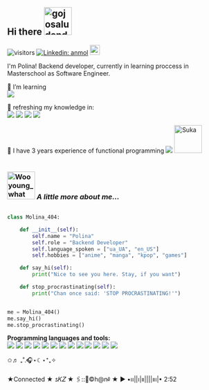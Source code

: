 ## Hi there <img src="https://cdn3.emoji.gg/emojis/54147-gojosaludando.png" width="64px" height="64px" alt="gojosaludando"></a>
![visitors](https://visitor-badge.laobi.icu/badge?page_id=butterflyforkill.butterflyforkill)
[![Linkedin: anmol](https://img.shields.io/badge/-PolinaVasiuk-blue?style=flat-square&logo=Linkedin&logoColor=white&link=https://www.linkedin.com/in/PolinaVasiuk-p-singh/)](https://www.linkedin.com/in/polina-vasiuk-006a451ba/)
<a href="mailto:vasse.paul@gmail.com" target="_blank" rel="email_gmail">
  <img src="https://github.com/blackcater/blackcater/raw/main/images/social-gmail.svg" height="23" />
</a>

I'm Polina! Backend developer, currently in learning proccess in Masterschool as Software Engineer. 

🌱 I’m learning
  <br>
  <img src="https://img.shields.io/badge/Python-green?logo=Python&logoSize=auto"/>
  <br> 
  
👾 refreshing my knowledge in:
  <br> 
     <img src="https://img.shields.io/badge/HTML-green?logo=HTML&logoSize=auto"/> <img src="https://img.shields.io/badge/CSS-green?logo=CSS&logoSize=auto"/>
     <img src="https://img.shields.io/badge/Javascript-blue?logo=Javascript&logoSize=auto"/> <img src="https://img.shields.io/badge/SQL-green?logo=SQL&logoSize=auto"/>
 
 
🔭 I have 3 years experience of functional programming  <img src="https://img.shields.io/badge/Erlang-green?logo=erlang&logoColor=red&logoSize=auto"/> 
<img src="https://cdn3.emoji.gg/emojis/40382-suka.png" width="64px" height="64px" alt="Suka"> 
<br> 
<br>
### <img src="https://cdn3.emoji.gg/emojis/4708-wooyoung-what.gif" width="64px" height="64px" alt="Wooyoung_what"> <i>A little more about me...  </i>

```python

class Molina_404:

    def __init__(self):
        self.name = "Polina"
        self.role = "Backend Developer"
        self.language_spoken = ["ua_UA", "en_US"]
        self.hobbies = ["anime", "manga", "kpop", "games"]

    def say_hi(self):
        print("Nice to see you here. Stay, if you want")

    def stop_procrastinating(self):
        print("Chan once said: 'STOP PROCRASTINATING!'")


me = Molina_404()
me.say_hi()
me.stop_procrastinating()
```

<b> Programming languages and tools: </b> <br>
<img src="https://img.shields.io/badge/Erlang-white?style=for-the-badge&logo=Erlang&logoColor=red"/> 
<img src="https://img.shields.io/badge/VS%20Code-blue?style=for-the-badge&logo=VS%20Code"/> 
<img src="https://img.shields.io/badge/GIT-black?style=for-the-badge&logo=GIT"/> 
<img src="https://img.shields.io/badge/Makefile-red?style=for-the-badge&logo=Makefile"/> 
<img src="https://img.shields.io/badge/C%23-blue?style=for-the-badge&logo=C%23"/> 
<img src="https://img.shields.io/badge/MySQL-green?style=for-the-badge&logo=MySQL&logoSize=auto"/> 
<img src="https://img.shields.io/badge/Postman-black?style=for-the-badge&logo=Postman&logoSize=auto"/> 
<img src="https://img.shields.io/badge/Notion-black?style=for-the-badge&logo=Notion&logoSize=auto"/> 
<img src="https://img.shields.io/badge/Linux-white?style=for-the-badge&logo=Linux&logoSize=auto"/> 
<img src="https://img.shields.io/badge/HTML-green?style=for-the-badge&logo=HTML&logoSize=auto"/> 
<img src="https://img.shields.io/badge/CSS-yellow?style=for-the-badge&logo=CSS&logoSize=auto"/> 
<img src="https://img.shields.io/badge/Javascript-blue?style=for-the-badge&logo=Javascript&logoSize=auto"/> 
<img src="https://img.shields.io/badge/Python-yellow?style=for-the-badge&logo=Python&logoSize=auto"/> 
<p>✩♬ ₊˚.🎧⋆☾⋆⁺₊✧</p>

<p>★Connected ★ 𐒡𝛫𝛧 ★ 🖇::🐺©h@n༅ ★ ▶︎ •၊၊||၊|။||||။‌‌‌‌‌၊|• 2:52</p>



